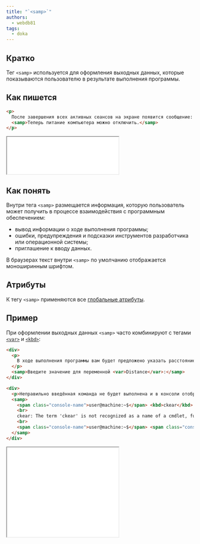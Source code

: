 ```yaml
---
title: "`<samp>`"
authors:
  - webdb81
tags:
  - doka
---
```


## Кратко

Тег `<samp>` используется для оформления выходных данных, которые показываются пользователю в результате выполнения программы.

## Как пишется

```html
<p>
  После завершения всех активных сеансов на экране появится сообщение:
  <samp>Теперь питание компьютера можно отключить.</samp>
</p>
```

<iframe title="Базовый пример" src="demos/basic/" height="100"></iframe>

## Как понять

Внутри тега `<samp>` размещается информация, которую пользователь может получить в процессе взаимодействия с программным обеспечением:

- вывод информации о ходе выполнения программы;
- ошибки, предупреждения и подсказки инструментов разработчика или операционной системы;
- приглашение к вводу данных.

В браузерах текст внутри `<samp>` по умолчанию отображается моноширинным шрифтом.

## Атрибуты

К тегу `<samp>` применяются все [глобальные атрибуты](/html/global-attrs/).

## Пример

При оформлении выходных данных `<samp>` часто комбинируют с тегами [`<var>`](/html/var/) и [`<kbd>`](/html/kbd/):

```html
<div>
  <p>
    В ходе выполнения программы вам будет предложено указать расстояние:
  </p>
  <samp>Введите значение для переменной <var>Distance</var>:</samp>
</div>

<div>
  <p>Неправильно введённая команда не будет выполнена и в консоли отобразится ошибка:</p>
  <samp>
    <span class="console-name">user@machine:~$</span> <kbd>ckear</kbd>
    <br>
    ckear: The term 'ckear' is not recognized as a name of a cmdlet, function, script file, or executable program.
    <br>
    <span class="console-name">user@machine:~$</span> <span class="console-cursor">█</span>
  </samp>
</div>
```

<iframe title="Пример использования с var и kbd" src="demos/complex/" height="240"></iframe>
